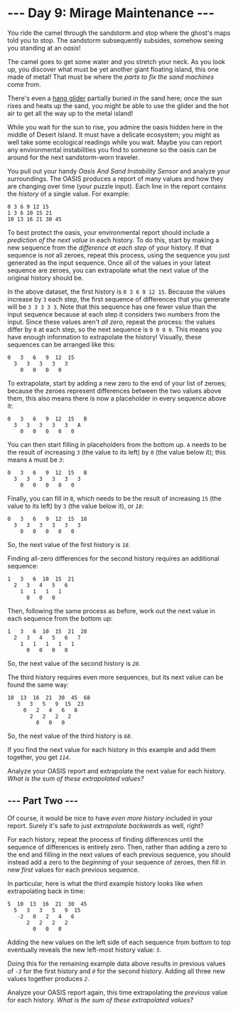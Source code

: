 # --- Day 9: Mirage Maintenance ---

You ride the camel through the sandstorm and stop where the ghost's maps
told you to stop.
<span title="The sound of a sandstorm slowly settling.">The sandstorm
subsequently subsides, somehow seeing you standing at an *oasis*!</span>

The camel goes to get some water and you stretch your neck. As you look
up, you discover what must be yet another giant floating island, this
one made of metal! That must be where the *parts to fix the sand
machines* come from.

There's even a <a href="https://en.wikipedia.org/wiki/Hang_gliding"
target="_blank">hang glider</a> partially buried in the sand here; once
the sun rises and heats up the sand, you might be able to use the glider
and the hot air to get all the way up to the metal island!

While you wait for the sun to rise, you admire the oasis hidden here in
the middle of Desert Island. It must have a delicate ecosystem; you
might as well take some ecological readings while you wait. Maybe you
can report any environmental instabilities you find to someone so the
oasis can be around for the next sandstorm-worn traveler.

You pull out your handy *Oasis And Sand Instability Sensor* and analyze
your surroundings. The OASIS produces a report of many values and how
they are changing over time (your puzzle input). Each line in the report
contains the *history* of a single value. For example:

    0 3 6 9 12 15
    1 3 6 10 15 21
    10 13 16 21 30 45

To best protect the oasis, your environmental report should include a
*prediction of the next value* in each history. To do this, start by
making a new sequence from the *difference at each step* of your
history. If that sequence is *not* all zeroes, repeat this process,
using the sequence you just generated as the input sequence. Once all of
the values in your latest sequence are zeroes, you can extrapolate what
the next value of the original history should be.

In the above dataset, the first history is `0 3 6 9 12 15`. Because the
values increase by `3` each step, the first sequence of differences that
you generate will be `3 3 3 3 3`. Note that this sequence has one fewer
value than the input sequence because at each step it considers two
numbers from the input. Since these values aren't *all zero*, repeat the
process: the values differ by `0` at each step, so the next sequence is
`0 0 0 0`. This means you have enough information to extrapolate the
history! Visually, these sequences can be arranged like this:

    0   3   6   9  12  15
      3   3   3   3   3
        0   0   0   0

To extrapolate, start by adding a new zero to the end of your list of
zeroes; because the zeroes represent differences between the two values
above them, this also means there is now a placeholder in every sequence
above it:

    0   3   6   9  12  15   B
      3   3   3   3   3   A
        0   0   0   0   0

You can then start filling in placeholders from the bottom up. `A` needs
to be the result of increasing `3` (the value to its left) by `0` (the
value below it); this means `A` must be *`3`*:

    0   3   6   9  12  15   B
      3   3   3   3   3   3
        0   0   0   0   0

Finally, you can fill in `B`, which needs to be the result of increasing
`15` (the value to its left) by `3` (the value below it), or *`18`*:

    0   3   6   9  12  15  18
      3   3   3   3   3   3
        0   0   0   0   0

So, the next value of the first history is *`18`*.

Finding all-zero differences for the second history requires an
additional sequence:

    1   3   6  10  15  21
      2   3   4   5   6
        1   1   1   1
          0   0   0

Then, following the same process as before, work out the next value in
each sequence from the bottom up:

    1   3   6  10  15  21  28
      2   3   4   5   6   7
        1   1   1   1   1
          0   0   0   0

So, the next value of the second history is *`28`*.

The third history requires even more sequences, but its next value can
be found the same way:

    10  13  16  21  30  45  68
       3   3   5   9  15  23
         0   2   4   6   8
           2   2   2   2
             0   0   0

So, the next value of the third history is *`68`*.

If you find the next value for each history in this example and add them
together, you get *`114`*.

Analyze your OASIS report and extrapolate the next value for each
history. *What is the sum of these extrapolated values?*
## --- Part Two ---

Of course, it would be nice to have *even more history* included in your
report. Surely it's safe to just *extrapolate backwards* as well, right?

For each history, repeat the process of finding differences until the
sequence of differences is entirely zero. Then, rather than adding a
zero to the end and filling in the next values of each previous
sequence, you should instead add a zero to the *beginning* of your
sequence of zeroes, then fill in new *first* values for each previous
sequence.

In particular, here is what the third example history looks like when
extrapolating back in time:

    5  10  13  16  21  30  45
      5   3   3   5   9  15
       -2   0   2   4   6
          2   2   2   2
            0   0   0

Adding the new values on the left side of each sequence from bottom to
top eventually reveals the new left-most history value: *`5`*.

Doing this for the remaining example data above results in previous
values of *`-3`* for the first history and *`0`* for the second history.
Adding all three new values together produces *`2`*.

Analyze your OASIS report again, this time extrapolating the *previous*
value for each history. *What is the sum of these extrapolated values?*
